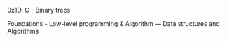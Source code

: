 0x1D. C - Binary trees

Foundations - Low-level programming & Algorithm ― Data structures and Algorithms 